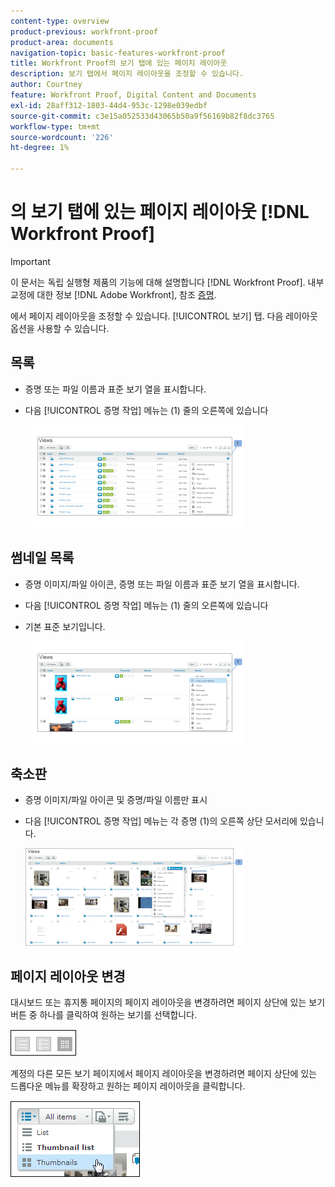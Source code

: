```yaml
---
content-type: overview
product-previous: workfront-proof
product-area: documents
navigation-topic: basic-features-workfront-proof
title: Workfront Proof의 보기 탭에 있는 페이지 레이아웃
description: 보기 탭에서 페이지 레이아웃을 조정할 수 있습니다.
author: Courtney
feature: Workfront Proof, Digital Content and Documents
exl-id: 28aff312-1803-44d4-953c-1298e039edbf
source-git-commit: c3e15a052533d43065b50a9f56169b82f8dc3765
workflow-type: tm+mt
source-wordcount: '226'
ht-degree: 1%

---
```


# 의 보기 탭에 있는 페이지 레이아웃 [!DNL Workfront Proof]

>[!IMPORTANT]
>
>이 문서는 독립 실행형 제품의 기능에 대해 설명합니다 [!DNL Workfront Proof]. 내부 교정에 대한 정보 [!DNL Adobe Workfront], 참조 [증명](../../../review-and-approve-work/proofing/proofing.md).

에서 페이지 레이아웃을 조정할 수 있습니다. [!UICONTROL 보기] 탭. 다음 레이아웃 옵션을 사용할 수 있습니다.

## 목록

* 증명 또는 파일 이름과 표준 보기 열을 표시합니다.
* 다음 [!UICONTROL 증명 작업] 메뉴는 (1) 줄의 오른쪽에 있습니다

  ![Page_views_-_list_view.png](assets/page-views---list-view-350x164.png)

## 썸네일 목록

* 증명 이미지/파일 아이콘, 증명 또는 파일 이름과 표준 보기 열을 표시합니다.
* 다음 [!UICONTROL 증명 작업] 메뉴는 (1) 줄의 오른쪽에 있습니다
* 기본 표준 보기입니다.

  ![Page_views_-_thumbnails_list_view.png](assets/page-views---thumbnails-list-view-350x164.png)

## 축소판

* 증명 이미지/파일 아이콘 및 증명/파일 이름만 표시
* 다음 [!UICONTROL 증명 작업] 메뉴는 각 증명 (1)의 오른쪽 상단 모서리에 있습니다.

  ![Page_views_-_thumbnails_view.png](assets/page-views---thumbnails-view-350x156.png)

## 페이지 레이아웃 변경

대시보드 또는 휴지통 페이지의 페이지 레이아웃을 변경하려면 페이지 상단에 있는 보기 버튼 중 하나를 클릭하여 원하는 보기를 선택합니다.

![Page_views_old_menu.png](assets/page-views-old-menu.png)

계정의 다른 모든 보기 페이지에서 페이지 레이아웃을 변경하려면 페이지 상단에 있는 드롭다운 메뉴를 확장하고 원하는 페이지 레이아웃을 클릭합니다.

![Page_views_new_menu.png](assets/page-views-new-menu.png)
